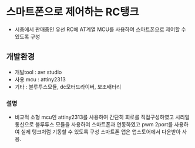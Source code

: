 # 스마트폰으로 제어하는 RC탱크
  - 시중에서 판매중인 유선 RC에 AT계열 MCU를 사용하여 스마트폰으로 제어할 수 있도록 구성

## 개발환경
  - 개발tool : avr studio
  - 사용 mcu : attiny2313
  - 기타 : 블루투스모듈, dc모터드라이버, 보조배터리
  
### 설명
  - 비교적 소형 mcu인 attiny2313를 사용하여 간단히 회로를 직접구성하였고 시리얼통신으로 블루투스 모듈을 사용하여 스마트폰과 연동하였고 pwm 2port를 사용하여 실제 탱크처럼 기동할 수 있도록 구성 스마트폰 앱은 앱스토어에서 다운받아 사용. 
